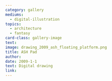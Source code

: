 ```yaml
---
category: gallery
mediums:
  - digital-illustration
topics:
  - architecture
  - fantasy
card-class: gallery-image
text:
image: drawing_2009_ash_floating_platform.png
title: ASH Pad
author:
date: 2009-1-1
text: Digital drawing
link:
---
```

